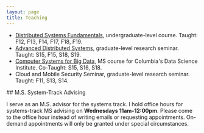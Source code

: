 ```yaml
---
layout: page
title: Teaching
---
```


* [Distributed Systems Fundamentals](https://columbia.github.io/ds1-class/),
  undergraduate-level course. Taught: F12, F13, F14, F17, F18, F19.
* [Advanced Distributed Systems](https://columbia.github.io/ds2-class/),
  graduate-level research seminar. Taught: S15, F15, S18, S19.
* [Computer Systems for Big
  Data](https://w4121.github.io/), MS course for
  Columbia's Data Science Institute. Co-Taught: S15, S16, S18.
* Cloud and Mobile Security Seminar, graduate-level research seminar.  Taught: F11, S13, S14.

<div id="msadvising"></div>
## M.S. System-Track Advising

I serve as an M.S. advisor for the systems track. 
I hold office hours for systems-track MS advising on **Wednesdays 11am-12:00pm**.
Please come to the office hour instead of writing emails or requesting appointments.
On-demand appointments will only be granted under special circumstances.
</p>


